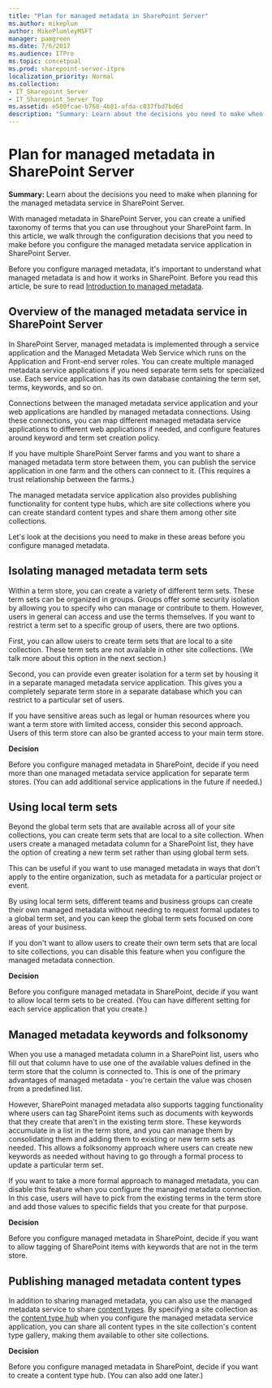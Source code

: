 ```yaml
---
title: "Plan for managed metadata in SharePoint Server"
ms.author: mikeplum
author: MikePlumleyMSFT
manager: pamgreen
ms.date: 7/6/2017
ms.audience: ITPro
ms.topic: concetpual
ms.prod: sharepoint-server-itpro
localization_priority: Normal
ms.collection:
- IT_Sharepoint_Server
- IT_Sharepoint_Server_Top
ms.assetid: e580fcae-b768-4b81-afda-c037fbd7bd6d
description: "Summary: Learn about the decisions you need to make when planning for the managed metadata service in SharePoint Server."
---
```


# Plan for managed metadata in SharePoint Server

 **Summary:** Learn about the decisions you need to make when planning for the managed metadata service in SharePoint Server. 
  
With managed metadata in SharePoint Server, you can create a unified taxonomy of terms that you can use throughout your SharePoint farm. In this article, we walk through the configuration decisions that you need to make before you configure the managed metadata service application in SharePoint Server.
  
Before you configure managed metadata, it's important to understand what managed metadata is and how it works in SharePoint. Before you read this article, be sure to read [Introduction to managed metadata](https://go.microsoft.com/fwlink/p/?LinkId=626754).
  
## Overview of the managed metadata service in SharePoint Server

In SharePoint Server, managed metadata is implemented through a service application and the Managed Metadata Web Service which runs on the Application and Front-end server roles. You can create multiple managed metadata service applications if you need separate term sets for specialized use. Each service application has its own database containing the term set, terms, keywords, and so on.
  
Connections between the managed metadata service application and your web applications are handled by managed metadata connections. Using these connections, you can map different managed metadata service applications to different web applications if needed, and configure features around keyword and term set creation policy.
  
If you have multiple SharePoint Server farms and you want to share a managed metadata term store between them, you can publish the service application in one farm and the others can connect to it. (This requires a trust relationship between the farms.)
  
The managed metadata service application also provides publishing functionality for content type hubs, which are site collections where you can create standard content types and share them among other site collections.
  
Let's look at the decisions you need to make in these areas before you configure managed metadata.
  
## Isolating managed metadata term sets
<a name="section1"> </a>

Within a term store, you can create a variety of different term sets. These term sets can be organized in groups. Groups offer some security isolation by allowing you to specify who can manage or contribute to them. However, users in general can access and use the terms themselves. If you want to restrict a term set to a specific group of users, there are two options.
  
First, you can allow users to create term sets that are local to a site collection. These term sets are not available in other site collections. (We talk more about this option in the next section.)
  
Second, you can provide even greater isolation for a term set by housing it in a separate managed metadata service application. This gives you a completely separate term store in a separate database which you can restrict to a particular set of users.
  
If you have sensitive areas such as legal or human resources where you want a term store with limited access, consider this second approach. Users of this term store can also be granted access to your main term store.
  
 **Decision**
  
Before you configure managed metadata in SharePoint, decide if you need more than one managed metadata service application for separate term stores. (You can add additional service applications in the future if needed.)
  
## Using local term sets
<a name="LocalTermSets"> </a>

Beyond the global term sets that are available across all of your site collections, you can create term sets that are local to a site collection. When users create a managed metadata column for a SharePoint list, they have the option of creating a new term set rather than using global term sets.
  
This can be useful if you want to use managed metadata in ways that don't apply to the entire organization, such as metadata for a particular project or event.
  
By using local term sets, different teams and business groups can create their own managed metadata without needing to request formal updates to a global term set, and you can keep the global term sets focused on core areas of your business.
  
If you don't want to allow users to create their own term sets that are local to site collections, you can disable this feature when you configure the managed metadata connection.
  
 **Decision**
  
Before you configure managed metadata in SharePoint, decide if you want to allow local term sets to be created. (You can have different setting for each service application that you create.)
  
## Managed metadata keywords and folksonomy
<a name="Keywords"> </a>

When you use a managed metadata column in a SharePoint list, users who fill out that column have to use one of the available values defined in the term store that the column is connected to. This is one of the primary advantages of managed metadata - you're certain the value was chosen from a predefined list.
  
However, SharePoint managed metadata also supports tagging functionality where users can tag SharePoint items such as documents with keywords that they create that aren't in the existing term store. These keywords accumulate in a list in the term store, and you can manage them by consolidating them and adding them to existing or new term sets as needed. This allows a folksonomy approach where users can create new keywords as needed without having to go through a formal process to update a particular term set.
  
If you want to take a more formal approach to managed metadata, you can disable this feature when you configure the managed metadata connection. In this case, users will have to pick from the existing terms in the term store and add those values to specific fields that you create for that purpose.
  
 **Decision**
  
Before you configure managed metadata in SharePoint, decide if you want to allow tagging of SharePoint items with keywords that are not in the term store.
  
## Publishing managed metadata content types
<a name="ContentTypes"> </a>

In addition to sharing managed metadata, you can also use the managed metadata service to share [content types](https://go.microsoft.com/fwlink/p/?LinkId=626926). By specifying a site collection as the [content type hub](https://go.microsoft.com/fwlink/p/?LinkId=626927) when you configure the managed metadata service application, you can share all content types in the site collection's content type gallery, making them available to other site collections. 
  
 **Decision**
  
Before you configure managed metadata in SharePoint, decide if you want to create a content type hub. (You can also add one later.)
  

